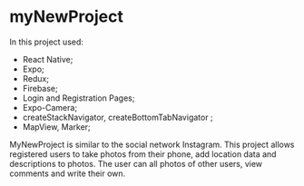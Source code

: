 # myNewProject

In this project used:
  - React Native;
  - Expo;
  - Redux;
  - Firebase;
  - Login and Registration Pages;
  - Expo-Camera;
  - createStackNavigator, createBottomTabNavigator ;
  - MapView, Marker;


MyNewProject is similar to the social network Instagram.
This project allows registered users to take photos from their phone, add location data and descriptions to photos.
The user can all photos of other users, view comments and write their own.



  
  
